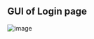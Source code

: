 ## GUI of Login page

![image](https://github.com/es-amit/Java-Practicals/assets/101783688/3d92c89c-ba18-4876-a3da-9ecc7ce6fa19)
